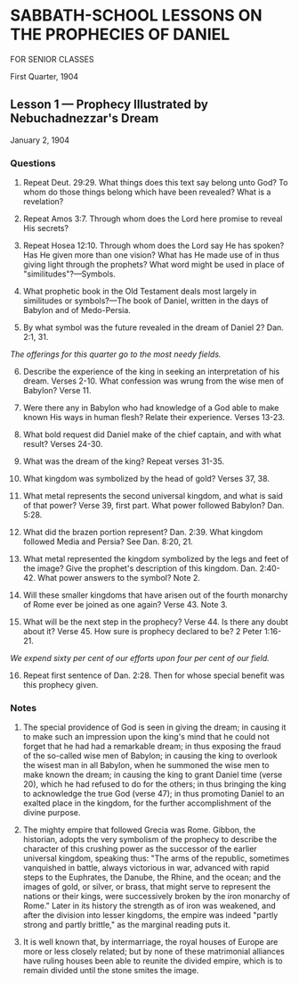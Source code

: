 # SABBATH-SCHOOL LESSONS ON THE PROPHECIES OF DANIEL

FOR SENIOR CLASSES

First Quarter, 1904

## Lesson 1 — Prophecy Illustrated by Nebuchadnezzar's Dream

January 2, 1904

### Questions

1. Repeat Deut. 29:29. What things does this text say belong unto God? To whom do those things belong which have been revealed? What is a revelation?

2. Repeat Amos 3:7. Through whom does the Lord here promise to reveal His secrets?

3. Repeat Hosea 12:10. Through whom does the Lord say He has spoken? Has He given more than one vision? What has He made use of in thus giving light through the prophets? What word might be used in place of "similitudes"?—Symbols.

4. What prophetic book in the Old Testament deals most largely in similitudes or symbols?—The book of Daniel, written in the days of Babylon and of Medo-Persia.

5. By what symbol was the future revealed in the dream of Daniel 2? Dan. 2:1, 31.

*The offerings for this quarter go to the most needy fields.*

6. Describe the experience of the king in seeking an interpretation of his dream. Verses 2-10. What confession was wrung from the wise men of Babylon? Verse 11.

7. Were there any in Babylon who had knowledge of a God able to make known His ways in human flesh? Relate their experience. Verses 13-23.

8. What bold request did Daniel make of the chief captain, and with what result? Verses 24-30.

9. What was the dream of the king? Repeat verses 31-35.

10. What kingdom was symbolized by the head of gold? Verses 37, 38.

11. What metal represents the second universal kingdom, and what is said of that power? Verse 39, first part. What power followed Babylon? Dan. 5:28.

12. What did the brazen portion represent? Dan. 2:39. What kingdom followed Media and Persia? See Dan. 8:20, 21.

13. What metal represented the kingdom symbolized by the legs and feet of the image? Give the prophet's description of this kingdom. Dan. 2:40-42. What power answers to the symbol? Note 2.

14. Will these smaller kingdoms that have arisen out of the fourth monarchy of Rome ever be joined as one again? Verse 43. Note 3.

15. What will be the next step in the prophecy? Verse 44. Is there any doubt about it? Verse 45. How sure is prophecy declared to be? 2 Peter 1:16-21.

*We expend sixty per cent of our efforts upon four per cent of our field.*

16. Repeat first sentence of Dan. 2:28. Then for whose special benefit was this prophecy given.

### Notes

1. The special providence of God is seen in giving the dream; in causing it to make such an impression upon the king's mind that he could not forget that he had had a remarkable dream; in thus exposing the fraud of the so-called wise men of Babylon; in causing the king to overlook the wisest man in all Babylon, when he summoned the wise men to make known the dream; in causing the king to grant Daniel time (verse 20), which he had refused to do for the others; in thus bringing the king to acknowledge the true God (verse 47); in thus promoting Daniel to an exalted place in the kingdom, for the further accomplishment of the divine purpose.

2. The mighty empire that followed Grecia was Rome. Gibbon, the historian, adopts the very symbolism of the prophecy to describe the character of this crushing power as the successor of the earlier universal kingdom, speaking thus: "The arms of the republic, sometimes vanquished in battle, always victorious in war, advanced with rapid steps to the Euphrates, the Danube, the Rhine, and the ocean; and the images of gold, or silver, or brass, that might serve to represent the nations or their kings, were successively broken by the iron monarchy of Rome." Later in its history the strength as of iron was weakened, and after the division into lesser kingdoms, the empire was indeed "partly strong and partly brittle," as the marginal reading puts it.

3. It is well known that, by intermarriage, the royal houses of Europe are more or less closely related; but by none of these matrimonial alliances have ruling houses been able to reunite the divided empire, which is to remain divided until the stone smites the image.
